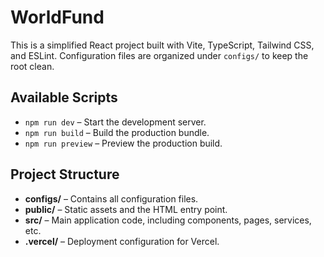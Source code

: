# WorldFund

This is a simplified React project built with Vite, TypeScript, Tailwind CSS, and ESLint. Configuration files are organized under `configs/` to keep the root clean.

## Available Scripts

- `npm run dev` – Start the development server.
- `npm run build` – Build the production bundle.
- `npm run preview` – Preview the production build.

## Project Structure

- **configs/** – Contains all configuration files.
- **public/** – Static assets and the HTML entry point.
- **src/** – Main application code, including components, pages, services, etc.
- **.vercel/** – Deployment configuration for Vercel.
